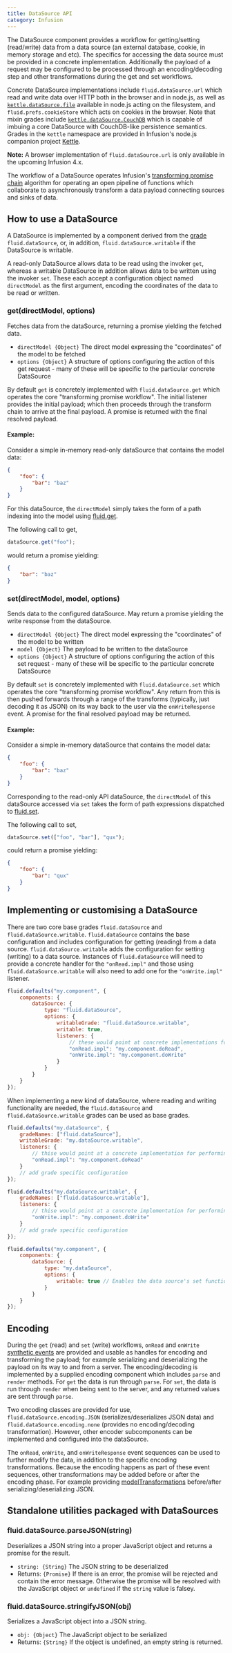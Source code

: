 ```yaml
---
title: DataSource API
category: Infusion
---
```


The DataSource component provides a workflow for getting/setting (read/write) data from a data source (an external
database, cookie, in memory storage and etc). The specifics for accessing the data source must be provided in a concrete
implementation. Additionally the payload of a request may be configured to be processed through an encoding/decoding
step and other transformations during the get and set workflows.

Concrete DataSource implementations include `fluid.dataSource.url` which read and write data over HTTP both in the
browser and in node.js, as well as [`kettle.dataSource.file`](https://github.com/fluid-project/kettle/blob/main/docs/DataSources.md#configuration-options-accepted-by-kettledatasourcefile)
 available in node.js acting on the filesystem, and
`fluid.prefs.cookieStore` which acts on cookies in the browser. Note that mixin grades include [
`kettle.dataSource.CouchDB`](https://github.com/fluid-project/kettle/blob/main/docs/DataSources.md#the-kettledatasourcecouchdb-mixin-grade)
which is capable of imbuing a core DataSource with CouchDB-like persistence semantics. Grades in the
`kettle` namespace are provided in Infusion's node.js companion project [Kettle](https://github.com/fluid-project/kettle).

<div class="infusion-docs-note">
    <strong>Note:</strong> A browser implementation of <code>fluid.dataSource.url</code> is only available in the 
upcoming Infusion 4.x.
</div>

The workflow of a DataSource operates Infusion's
[transforming promise chain](PromisesAPI.md#fluidpromisefiretransformeventevent-payload-options) algorithm for
operating an open pipeline of functions which collaborate to asynchronously transform a data payload connecting
sources and sinks of data.

## How to use a DataSource

A DataSource is implemented by a component derived from the [grade](ComponentGrades.md) `fluid.dataSource`, or, in addition,
`fluid.dataSource.writable` if the DataSource is writable.

A read-only DataSource allows data to be read using the invoker `get`, whereas a writable DataSource in addition allows
data to be written using the invoker `set`. These each accept a configuration object named `directModel` as the first
argument, encoding the coordinates of the data to be read or written.

### get(directModel, options)

Fetches data from the dataSource, returning a promise yielding the fetched data.

* `directModel {Object}` The direct model expressing the "coordinates" of the model to be fetched
* `options {Object}` A structure of options configuring the action of this get request - many of these will be specific
to the particular concrete DataSource

By default `get` is concretely implemented with `fluid.dataSource.get` which operates the core "transforming promise
workflow". The initial listener provides the initial payload; which then proceeds through the transform chain to arrive
at the final payload. A promise is returned with the final resolved payload.

#### Example:

Consider a simple in-memory read-only dataSource that contains the model data:

```json
{
    "foo": {
        "bar": "baz"
    }
}
```

For this dataSource, the `directModel` simply takes the form of a path indexing into the model using
[fluid.get](CoreAPI.md#fluidgetmodel-path).

The following call to get,

```javascript
dataSource.get("foo");
```

would return a promise yielding:

```json
{
    "bar": "baz"
}
```

### set(directModel, model, options)

Sends data to the configured dataSource. May return a promise yielding the write response from the dataSource.

* `directModel {Object}` The direct model expressing the "coordinates" of the model to be written
* `model {Object}` The payload to be written to the dataSource
* `options {Object}` A structure of options configuring the action of this set request - many of these will be specific
to the particular concrete DataSource

By default `set` is concretely implemented with `fluid.dataSource.set` which operates the core "transforming promise
workflow". Any return from this is then pushed forwards through a range of the transforms (typically, just decoding it
as JSON) on its way back to the user via the `onWriteResponse` event. A promise for the final resolved payload may be
returned.

#### Example:

Consider a simple in-memory dataSource that contains the model data:

```json
{
    "foo": {
        "bar": "baz"
    }
}
```

Corresponding to the read-only API dataSource, the `directModel` of this dataSource accessed via `set` takes the
form of path expressions dispatched to [fluid.set](CoreAPI.md#fluidsetmodel-path-newvalue).

The following call to set,

```javascript
dataSource.set(["foo", "bar"], "qux");
```

could return a promise yielding:

```json
{
    "foo": {
        "bar": "qux"
    }
}
```

## Implementing or customising a DataSource

There are two core base grades `fluid.dataSource` and `fluid.dataSource.writable`. `fluid.dataSource` contains the base
configuration and includes configuration for getting (reading) from a data source. `fluid.dataSource.writable` adds the
configuration for setting (writing) to a data source. Instances of `fluid.dataSource` will need to provide a concrete
handler for the `"onRead.impl"` and those using `fluid.dataSource.writable` will also need to add one for the
`"onWrite.impl"` listener.

```javascript
fluid.defaults("my.component", {
    components: {
        dataSource: {
            type: "fluid.dataSource",
            options: {
                writableGrade: "fluid.dataSource.writable",
                writable: true,
                listeners: {
                    // these would point at concrete implementations for performing the read and write operations.
                    "onRead.impl": "my.component.doRead",
                    "onWrite.impl": "my.component.doWrite"
                }
            }
        }
    }
});
```

When implementing a new kind of dataSource, where reading and writing functionality are needed, the `fluid.dataSource`
and `fluid.dataSource.writable` grades can be used as base grades.

```javascript
fluid.defaults("my.dataSource", {
    gradeNames: ["fluid.dataSource"],
    writableGrade: "my.dataSource.writable",
    listeners: {
        // thise would point at a concrete implementation for performing the read operation.
        "onRead.impl": "my.component.doRead"
    }
    // add grade specific configuration
});

fluid.defaults("my.dataSource.writable", {
    gradeNames: ["fluid.dataSource.writable"],
    listeners: {
        // thise would point at a concrete implementation for performing the write operation.
        "onWrite.impl": "my.component.doWrite"
    }
    // add grade specific configuration
});

fluid.defaults("my.component", {
    components: {
        dataSource: {
            type: "my.dataSource",
            options: {
                writable: true // Enables the data source's set function
            }
        }
    }
});
```

## Encoding

During the `get` (read) and `set` (write) workflows, `onRead` and `onWrite`
[synthetic events](PromisesAPI.md#fluidpromisefiretransformeventevent-payload-options) are provided and usable as
handles for encoding and transforming the payload; for example serializing and deserializing the payload on its way to
and from a server. The encoding/decoding is implemented by a supplied encoding component which includes `parse` and
`render` methods. For `get` the data is run through `parse`. For `set`, the data is run through `render` when being sent
to the server, and any returned values are sent through `parse`.

Two encoding classes are provided for use, `fluid.dataSource.encoding.JSON` (serializes/deserializes JSON data) and
`fluid.dataSource.encoding.none` (provides no encoding/decoding transformation). However, other encoder subcomponents
can be implemented and configured into the dataSource.

The `onRead`, `onWrite`, and `onWriteResponse` event sequences can be used to further modify the data, in addition to
the specific encoding transformations. Because the encoding happens as part of these event sequences, other
transformations may be added before or after the encoding phase. For example providing
[modelTransformations](ModelTransformationAPI.md) before/after serializing/deserializing JSON.

## Standalone utilities packaged with DataSources

### fluid.dataSource.parseJSON(string)

Deserializes a JSON string into a proper JavaScript object and returns a promise for the result.

* `string: {String}` The JSON string to be deserialized
* Returns: `{Promise}` If there is an error, the promise will be rejected and contain the error message. Otherwise the
promise will be resolved with the JavaScript object or `undefined` if the `string` value is falsey.

### fluid.dataSource.stringifyJSON(obj)

Serializes a JavaScript object into a JSON string.

* `obj: {Object}` The JavaScript object to be serialized
* Returns: `{String}` If the object is undefined, an empty string is returned.
